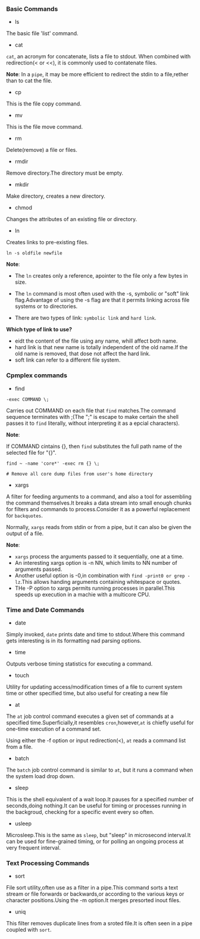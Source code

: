 ### Basic Commands

- ls

The basic file 'list' command.

- cat

`cat`, an acronym for concatenate, lists a file to stdout. When combined with redirection(< or <<), it is commonly used to contatenate files.

**Note**: In a `pipe`, it may be more efficient to redirect the stdin to a file,rether than to cat the file.

- cp

This is the file copy command.

- mv

This is the file move command.

- rm

Delete(remove) a file or files.

- rmdir

Remove directory.The directory must be empty.

- mkdir

Make directory, creates a new directory.

- chmod

Changes the attributes of an existing file or directory.

- ln

Creates links to pre-existing files.

```shell
ln -s oldfile newfile
```


**Note**:

- The `ln` creates only a reference, apointer to the file only a few bytes in size.

- The `ln` command is most often used with the -s, symbolic or "soft" link flag.Advantage of using the -s flag are that it permits linking across file systems or to directories.

- There are two types of link: `symbolic link` and `hard link`.

**Which type of link to use?**

- eidt the content of the file using any name, whill affect both name.
- hard link is that new name is totally independent of the old name.If the old name is removed, that dose not affect the hard link.
- soft link can refer to a different file system.

### Cpmplex commands

- find

`-exec COMMAND \;`

Carries out COMMAND on each file that `find` matches.The command sequence terminates with ;(The ";" is escape to make certain the shell passes it to `find` literally, without interpreting it as a epcial characters).

**Note**:

If COMMAND cintains {}, then `find` substitutes the full path name of the selected file for "{}".

```shell
find ~ -name 'core*' -exec rm {} \;

# Remove all core dump files from user's home directory
```

- xargs

A filter for feeding arguments to a command, and also a tool for assembling the command themselves.It breaks a data stream into small enough chunks for filters and commands to process.Consider it as a powerful replacement for `backquotes`.

Normally, `xargs` reads from stdin or from a pipe, but it can also be given the output of a file.

**Note**:

- `xargs` process the arguments passed to it sequentially, one at a time.
- An interesting xargs option is -n NN, which limits to NN number of arguments passed.
- Another useful option is -0,in combination with `find -print0 or grep -lz`.This allows handing arguments containing whitespace or quotes.
- THe -P option to xargs permits running processes in parallel.This speeds up execution in a machie with a multicore CPU.

### Time and Date Commands

- date

Simply invoked, `date` prints date and time to stdout.Where this command gets interesting is in its formatting nad parsing options.

- time

Outputs verbose timing statistics for executing a command.

- touch

Utility for updating access/modification times of a file to current system time or other specified time, but also useful for creating a new file

- at

The `at` job control command executes a given set of commands at a specified time.Superficially,it resembles `cron`,however,`at` is chiefly useful for one-time execution of a command set.

Using either the -f option or input redirection(<), `at` reads a command list from a file.

- batch

The `batch` job control command is similar to `at`, but it runs a command when the system load drop down.

- sleep

This is the shell equivalent of a wait loop.It pauses for a specified number of seconds,doing nothing.It can be useful for timing or processes running in the backgroud, checking for a specific event every so often.

- usleep

Microsleep.This is the same as `sleep`, but "sleep" in microsecond interval.It can be used for fine-grained timing, or for polling an ongoing process at very frequent interval.


### Text Processing Commands

- sort

File sort utility,often use as a filter in a pipe.This command sorts a text stream or file forwards or backwards,or according to the various keys or character positions.Using the -m option.It merges  presorted inout files.

- uniq

This filter removes duplicate lines from a sroted file.It is often seen in a pipe coupled with `sort`.

